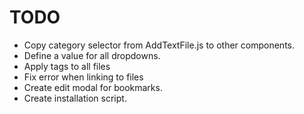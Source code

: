 # TODO

- Copy category selector from AddTextFile.js to other components.
- Define a value for all dropdowns.
- Apply tags to all files
- Fix error when linking to files
- Create edit modal for bookmarks.
- Create installation script.